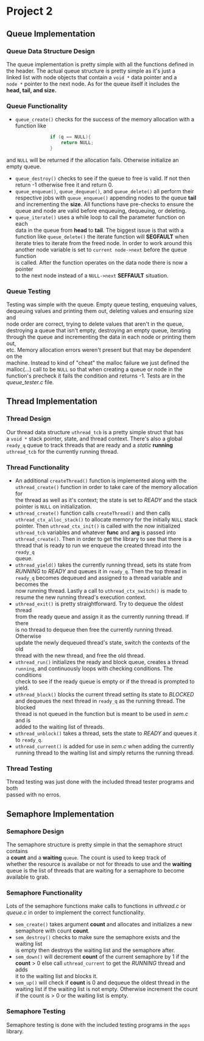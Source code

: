 # Project 2

## **Queue Implementation**

### Queue Data Structure Design

The queue implementation is pretty simple with all the functions defined in  
the header. The actual queue structure is pretty simple as it's just a  
linked list with node objects that contain a `void *` data pointer and a  
`node *` pointer to the next node. As for the queue itself it includes the  
**head, tail, and size.**  

### Queue Functionality

- `queue_create()`  checks for the success of the memory allocation with a  
function like

```c
                if (q == NULL){
                    return NULL;
                }
```

and `NULL` will be returned if the allocation fails. Otherwise initialize an  
empty queue.

- `queue_destroy()` checks to see if the queue to free is valid. If not then  
return -1 otherwise free it and return 0.  
- `queue_enqueue()`, `queue_dequeue()`, and `queue_delete()` all perform their  
respective jobs with `queue_enqueue()` appending nodes to the queue **tail**  
and incrementing the **size**. All functions have pre-checks to ensure the  
queue and node are valid before enqueuing, dequeuing, or deleting.  
- `queue_iterate()` uses a while loop to call the parameter function on each  
data in the queue from **head** to **tail**. The biggest issue is that with a  
function like `queue_delete()` the iterate function will **SEGFAULT** when  
iterate tries to iterate from the freed node. In order to work around this  
another node variable is set to `current node->next` before the queue function  
is called. After the function operates on the data node there is now a pointer  
to the next node instead of a `NULL->next` **SEFFAULT** situation.  

### Queue Testing

Testing was simple with the queue. Empty queue testing, enqueuing values,  
dequeuing values and printing them out, deleting values and ensuring size and  
node order are correct, trying to delete values that aren't in the queue,  
destroying a queue that isn't empty, destroying an empty queue, iterating  
through the queue and incrementing the data in each node or printing them out,  
etc. Memory allocation errors weren't present but that may be dependent on the  
machine. Instead to kind of "cheat" the malloc failure we just defined the  
malloc(...) call to be `NULL` so that when creating a queue or node in the  
function's precheck it fails the condition and returns -1. Tests are in the  
*queue_tester.c* file.

## **Thread Implementation**  

### Thread Design  

Our thread data structure `uthread_tcb` is a pretty simple struct that has  
a `void *` stack pointer, state, and thread context. There's also a global  
`ready_q` queue to track threads that are ready and a *static* **running**  
`uthread_tcb` for the currently running thread.  

### Thread Functionality

- An additional `createThread()` function is implemented along with the  
`uthread_create()` function in order to take care of the memory allocation for  
the thread as well as it's context; the state is set to *READY* and the stack  
pointer is `NULL` on initialization.  
- `uthread_create()` function calls `createThread()` and then calls  
`uthread_ctx_alloc_stack()` to allocate memory for the initially `NULL` stack  
pointer. Then `uthread_ctx_init()` is called with the now initialized  
`uthread_tcb` variables and whatever **func** and **arg** is passed into  
`uthread_create()`. Then in order to get the library to see that there is a  
thread that is ready to run we enqueue the created thread into the `ready_q`  
queue.  
- `uthread_yield()` takes the currently running thread, sets its state from  
*RUNNING* to *READY* and queues it in `ready_q`. Then the top thread in  
`ready_q` becomes dequeued and assigned to a thread variable and becomes the  
now running thread. Lastly a call to `uthread_ctx_switch()` is made to  
resume the new running thread's execution context.
- `uthread_exit()` is pretty straightforward. Try to dequeue the oldest thread  
from the ready queue and assign it as the currently running thread. If there  
is no thread to dequeue then free the currently running thread. Otherwise  
update the newly dequeued thread's state, switch the contexts of the old  
thread with the new thread, and free the old thread.
- `uthread_run()` initializes the ready and block queue, creates a thread  
`running`, and continuously loops with checking conditions. The conditions  
check to see if the ready queue is empty or if the thread is prompted to  
yield.
- `uthread_block()` blocks the current thread setting its state to *BLOCKED*  
and dequeues the next thread in `ready_q` as the running thread. The blocked  
thread is not queued in the function but is meant to be used in *sem.c* and is  
added to the waiting list of threads.  
- `uthread_unblock()` takes a thread, sets the state to *READY* and queues it  
to `ready_q`.  
- `uthread_current()` is added for use in *sem.c* when adding the currently  
running thread to the waiting list and simply returns the running thread.  

### Thread Testing

Thread testing was just done with the included thread tester programs and both  
passed with no erros.  

## **Semaphore Implementation**

### Semaphore Design

The semaphore structure is pretty simple in that the semaphore struct contains  
a **count** and a **waiting** `queue`. The count is used to keep track of  
whether the resource is availabe or not for threads to use and the **waiting**  
queue is the list of threads that are waiting for a semaphore to become  
available to grab.

### Semaphore Functionality

Lots of the semaphore functions make calls to functions in *uthread.c* or  
*queue.c* in order to implement the correct functionality.

- `sem_create()` takes argument **count** and allocates and initializes a new  
semaphore with count **count**.  
- `sem_destroy()` checks to make sure the semaphore exists and the waiting list  
is empty then destroys the waiting list and the semaphore after.  
- `sem_down()` will decrement **count** of the current semaphore by 1 if the  
**count** > 0 else call `uthread_current` to get the *RUNNING* thread and adds  
it to the waiting list and blocks it.  
- `sem_up()` will check if **count** is 0 and dequeue the oldest thread in the  
waiting list if the waiting list is not empty. Otherwise increment the count  
if the count is > 0 or the waiting list is empty.  

### Semaphore Testing

Semaphore testing is done with the included testing programs in the `apps`  
library.  
